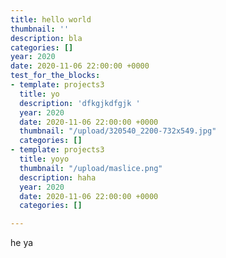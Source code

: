 ```yaml
---
title: hello world
thumbnail: ''
description: bla
categories: []
year: 2020
date: 2020-11-06 22:00:00 +0000
test_for_the_blocks:
- template: projects3
  title: yo
  description: 'dfkgjkdfgjk '
  year: 2020
  date: 2020-11-06 22:00:00 +0000
  thumbnail: "/upload/320540_2200-732x549.jpg"
  categories: []
- template: projects3
  title: yoyo
  thumbnail: "/upload/maslice.png"
  description: haha
  year: 2020
  date: 2020-11-06 22:00:00 +0000
  categories: []

---
```

he ya